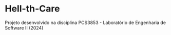 # Hell-th-Care
Projeto desenvolvido na disciplina PCS3853 - Laboratório de Engenharia de Software II (2024)
